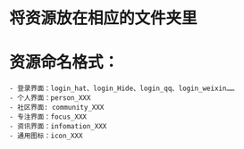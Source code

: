 # 将资源放在相应的文件夹里
# 资源命名格式：
	- 登录界面：login_hat、login_Hide、login_qq、login_weixin……
	- 个人界面：person_XXX
	- 社区界面: community_XXX
	- 专注界面：focus_XXX
	- 资讯界面：infomation_XXX
	- 通用图标：icon_XXX